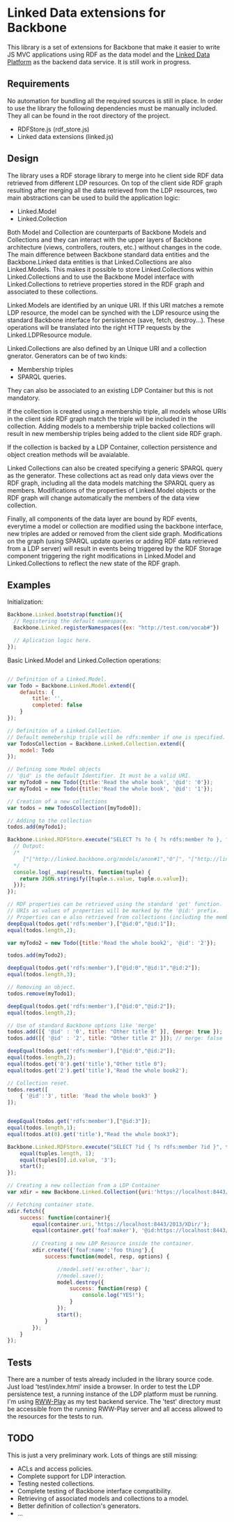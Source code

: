 # Linked Data extensions for Backbone

This library is a set of extensions for Backbone that make it easier to write JS MVC applications using RDF as the data model and the [Linked Data Platform](http://www.w3.org/TR/ldp/) as the backend data service.
It is still work in progress.

## Requirements

No automation for bundling all the required sources is still in place. In order to use the library the following dependencies must be manually included.
They all can be found in the root directory of the project.

- RDFStore.js (rdf_store.js)
- Linked data extensions (linked.js)

## Design

The library uses a RDF storage library to merge into he client side RDF data retrieved from different LDP resources.
On top of the client side RDF graph resulting after merging all the data retrieved from the LDP resources, two main abstractions can be used to build the application logic:

- Linked.Model
- Linked.Collection

Both Model and Collection are counterparts of Backbone Models and Collections and they can interact with the upper layers of Backbone architecture (views, controllers, routers, etc.) without changes in the code. 
The main difference between Backbone standard data entities and the Backbone.Linked data entities is that Linked.Collections are also Linked.Models. This makes it possible to store Linked.Collections within Linked.Collections and to use the Backbone Model interface with Linked.Collections to retrieve properties stored in the RDF graph and associated to these collections.

Linked.Models are identified by an unique URI. If this URI matches a remote LDP resource, the model can be synched with the LDP resource using the standard Backbone interface for persistence (save, fetch, destroy...). These operations will be translated into the right HTTP requests by the Linked.LDPResource module.

Linked.Collections are also defined by an Unique URI and a collection gnerator. Generators can be of two kinds:
- Membership triples
- SPARQL queries.

They can also be associated to an existing LDP Container but this is not mandatory. 

If the collection is created using a membership triple, all models whose URIs in the client side RDF graph match the triple will be included in the collection.
Adding models to a membership triple backed collections will result in new membership triples being added to the client side RDF graph.

If the collection is backed by a LDP Container, collection persistence and object creation methods will be avaialable.

Linked Collections can also be created specifying a generic SPARQL query as the generator. These collections act as read only data views over the RDF graph, including all the data models matching the SPARQL query as members. Modifications of the properties of Linked.Model objects or the RDF graph will change automatically the members of the data view collection.

Finally, all components of the data layer are bound by RDF events, everytime a model or collection are modified using the backbone interface, new triples are added or removed from the client side graph. Modifications on the graph (using SPARQL update queries or adding RDF data retrieved from a LDP server) will result in events being triggered by the RDF Storage component triggering the right modifications in Linked.Model and Linked.Collections to reflect the new state of the RDF graph.


## Examples

Initialization:

```javascript
Backbone.Linked.bootstrap(function(){
  // Registering the default namespace.
  Backbone.Linked.registerNamespaces({ex: "http://test.com/vocab#"})

  // Aplication logic here.
});
```


Basic Linked.Model and Linked.Collection operations:

```javascript

// Definition of a Linked.Model.
var Todo = Backbone.Linked.Model.extend({
    defaults: {
        title: '',
        completed: false
    }
});

// Definition of a Linked.Collection.
// Default memebership triple will be rdfs:member if one is specified.
var TodosCollection = Backbone.Linked.Collection.extend({
    model: Todo
});

// Defining some Model objects
// '@id' is the default Identifier. It must be a valid URI.
var myTodo0 = new Todo({title:'Read the whole book', '@id': '0'});
var myTodo1 = new Todo({title:'Read the whole book', '@id': '1'});

// Creation of a new collections
var todos = new TodosCollection([myTodo0]);

// Adding to the collection
todos.add(myTodo1);

Backbone.Linked.RDFStore.execute("SELECT ?s ?o { ?s rdfs:member ?o }, function(s, results) {
  // Output:
  /*
     ["["http://linked.backbone.org/models/anon#1","0"]", "["http://linked.backbone.org/models/anon#1","1"]"] 
  */
  console.log(_.map(results, function(tuple) {
    return JSON.stringify([tuple.s.value, tuple.o.value]);  
  }));
});

// RDF properties can be retrieved using the standard 'get' function.
// URIs as values of properties will be marked by the '@id:' prefix.
// Properties can e also retrieved from collections (including the membership predicate).
deepEqual(todos.get('rdfs:member'),["@id:0","@id:1"]);
equal(todos.length,2);

var myTodo2 = new Todo({title:'Read the whole book2', '@id': '2'});

todos.add(myTodo2);

deepEqual(todos.get('rdfs:member'),["@id:0","@id:1","@id:2"]);
equal(todos.length,3);

// Removing an object.
todos.remove(myTodo1);

deepEqual(todos.get('rdfs:member'),["@id:0","@id:2"]);
equal(todos.length,2);

// Use of standard Backbone options like 'merge'
todos.add([{ '@id' : '0', title: "Other title 0" }], {merge: true });
todos.add([{ '@id' : '2', title: "Other title 2" }]); // merge: false

deepEqual(todos.get('rdfs:member'),["@id:0","@id:2"]);
equal(todos.length,2);
equal(todos.get('0').get('title'),"Other title 0");
equal(todos.get('2').get('title'),'Read the whole book2');

// Collection reset.
todos.reset([
    { '@id':'3', title: 'Read the whole book3' }
]);


deepEqual(todos.get('rdfs:member'),["@id:3"]);
equal(todos.length,1);
equal(todos.at(0).get('title'),"Read the whole book3");

Backbone.Linked.RDFStore.execute("SELECT ?id { ?s rdfs:member ?id }", function(success,tuples) {
    equal(tuples.length, 1);
    equal(tuples[0].id.value, '3');
    start();
});
```

```javascript
// Creating a new collection from a LDP Container
var xdir = new Backbone.Linked.Collection({uri:'https://localhost:8443/2013/XDir/'});

// Fetching container state.
xdir.fetch({
    success: function(container){
        equal(container.uri,'https://localhost:8443/2013/XDir/');
        equal(container.get('foaf:maker'), '@id:https://localhost:8443/2013/card#me');
        
        // Creating a new LDP Resource inside the container.
        xdir.create({'foaf:name':'foo thing'},{
            success:function(model, resp, options) {

                //model.set('ex:other','bar');
                //model.save();
                model.destroy({
                    success: function(resp) {
                        console.log("YES!");
                    }
                });
                start();
            }
        });
    }
});
```

## Tests

There are a number of tests already included in the library source code. Just load 'test/index.html' inside a browser.
In order to test the LDP persistence test, a running instance of the LDP platform must be running. I'm using [RWW-Play](https://github.com/read-write-web/rww-play)
as my test backend service. The 'test' directory must be accessible from the running RWW-Play server and all access allowed 
to the resources for the tests to run.

## TODO

This is just a very preliminary work. Lots of things are still missing:

- ACLs and access policies.
- Complete support for LDP interaction.
- Testing nested collections.
- Complete testing of Backbone interface compatibility.
- Retrieving of associated models and collections to a model.
- Better definition of collection's generators.
- ...

